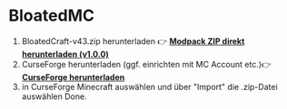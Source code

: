 # BloatedMC
1. BloatedCraft-v43.zip herunterladen
   👉 [**Modpack ZIP direkt herunterladen (v1.0.0)**](https://github.com/FerresM/BloatedMC/releases/download/1.2.1/BloatedCraft-v43.zip)
3. CurseForge herunterladen (ggf. einrichten mit MC Account etc.)👉 [**CurseForge herunterladen**](https://www.curseforge.com/)
4. in CurseForge Minecraft auswählen und über "Import" die .zip-Datei auswählen
Done.

